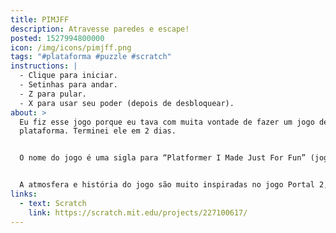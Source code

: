 ```yaml
---
title: PIMJFF
description: Atravesse paredes e escape!
posted: 1527994800000
icon: /img/icons/pimjff.png
tags: "#plataforma #puzzle #scratch"
instructions: |
  - Clique para iniciar.
  - Setinhas para andar.
  - Z para pular.
  - X para usar seu poder (depois de desbloquear).
about: >
  Eu fiz esse jogo porque eu tava com muita vontade de fazer um jogo de
  plataforma. Terminei ele em 2 dias.


  O nome do jogo é uma sigla para “Platformer I Made Just For Fun” (jogo de plataforma que eu fiz só por diversão).


  A atmosfera e história do jogo são muito inspiradas no jogo Portal 2, inclusive as músicas são todas desse jogo! Menos a última, que fui eu quem fez.
links:
  - text: Scratch
    link: https://scratch.mit.edu/projects/227100617/
---
```


<scratch url="https://scratch.mit.edu/projects/227100617/"></scratch>

